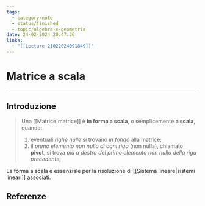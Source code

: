 ```yaml
---
tags:
  - category/note
  - status/finished
  - topic/algebra-e-geometria
date: 24-02-2024 20:47:36
links:
  - "[[Lecture 21022024091849]]"
---
```

# Matrice a scala
---
## Introduzione
> Una [[Matrice|matrice]] è **in forma a scala**, o semplicemente **a scala**, quando:
> 1. eventuali _righe nulle_ si trovano _in fondo_ alla matrice;
> 2. il _primo elemento non nullo di ogni riga_ (non nulla), chiamato **pivot**, si trova _più a destra del primo elemento non nullo della riga precedente_;

La forma a scala è essenziale per la risoluzione di [[Sistema lineare|sistemi lineari]] associati.

## Referenze